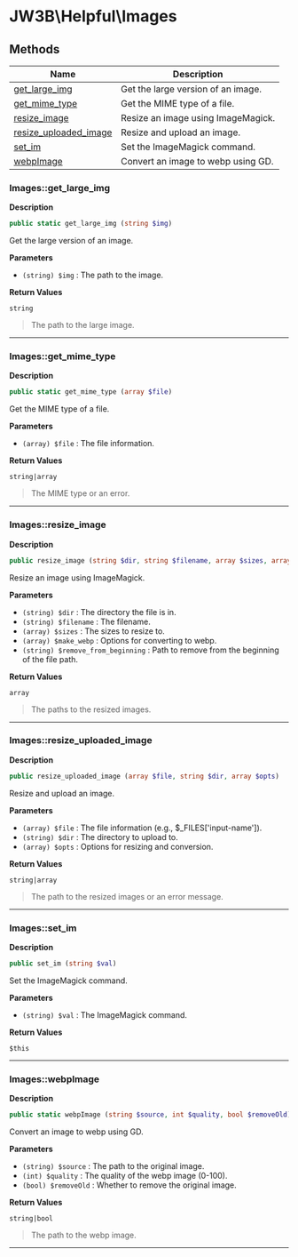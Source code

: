 # JW3B\Helpful\Images  







## Methods

| Name | Description |
|------|-------------|
|[get_large_img](#imagesget_large_img)|Get the large version of an image.|
|[get_mime_type](#imagesget_mime_type)|Get the MIME type of a file.|
|[resize_image](#imagesresize_image)|Resize an image using ImageMagick.|
|[resize_uploaded_image](#imagesresize_uploaded_image)|Resize and upload an image.|
|[set_im](#imagesset_im)|Set the ImageMagick command.|
|[webpImage](#imageswebpimage)|Convert an image to webp using GD.|




### Images::get_large_img  

**Description**

```php
public static get_large_img (string $img)
```

Get the large version of an image. 

 

**Parameters**

* `(string) $img`
: The path to the image.  

**Return Values**

`string`

> The path to the large image.


<hr />


### Images::get_mime_type  

**Description**

```php
public static get_mime_type (array $file)
```

Get the MIME type of a file. 

 

**Parameters**

* `(array) $file`
: The file information.  

**Return Values**

`string|array`

> The MIME type or an error.


<hr />


### Images::resize_image  

**Description**

```php
public resize_image (string $dir, string $filename, array $sizes, array $make_webp, string $remove_from_beginning)
```

Resize an image using ImageMagick. 

 

**Parameters**

* `(string) $dir`
: The directory the file is in.  
* `(string) $filename`
: The filename.  
* `(array) $sizes`
: The sizes to resize to.  
* `(array) $make_webp`
: Options for converting to webp.  
* `(string) $remove_from_beginning`
: Path to remove from the beginning of the file path.  

**Return Values**

`array`

> The paths to the resized images.


<hr />


### Images::resize_uploaded_image  

**Description**

```php
public resize_uploaded_image (array $file, string $dir, array $opts)
```

Resize and upload an image. 

 

**Parameters**

* `(array) $file`
: The file information (e.g., $_FILES['input-name']).  
* `(string) $dir`
: The directory to upload to.  
* `(array) $opts`
: Options for resizing and conversion.  

**Return Values**

`string|array`

> The path to the resized images or an error message.


<hr />


### Images::set_im  

**Description**

```php
public set_im (string $val)
```

Set the ImageMagick command. 

 

**Parameters**

* `(string) $val`
: The ImageMagick command.  

**Return Values**

`$this`




<hr />


### Images::webpImage  

**Description**

```php
public static webpImage (string $source, int $quality, bool $removeOld)
```

Convert an image to webp using GD. 

 

**Parameters**

* `(string) $source`
: The path to the original image.  
* `(int) $quality`
: The quality of the webp image (0-100).  
* `(bool) $removeOld`
: Whether to remove the original image.  

**Return Values**

`string|bool`

> The path to the webp image.


<hr />

